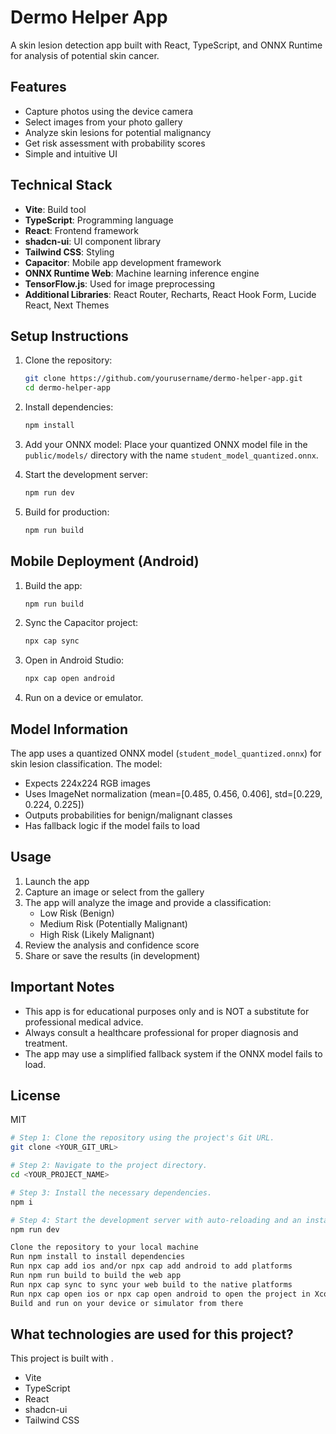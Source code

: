 # Dermo Helper App

A skin lesion detection app built with React, TypeScript, and ONNX Runtime for analysis of potential skin cancer.

## Features

- Capture photos using the device camera
- Select images from your photo gallery
- Analyze skin lesions for potential malignancy
- Get risk assessment with probability scores
- Simple and intuitive UI

## Technical Stack

- **Vite**: Build tool
- **TypeScript**: Programming language
- **React**: Frontend framework
- **shadcn-ui**: UI component library
- **Tailwind CSS**: Styling
- **Capacitor**: Mobile app development framework
- **ONNX Runtime Web**: Machine learning inference engine
- **TensorFlow.js**: Used for image preprocessing
- **Additional Libraries**: React Router, Recharts, React Hook Form, Lucide React, Next Themes

## Setup Instructions

1. Clone the repository:
   ```bash
   git clone https://github.com/yourusername/dermo-helper-app.git
   cd dermo-helper-app
   ```

2. Install dependencies:
   ```bash
   npm install
   ```

3. Add your ONNX model:
   Place your quantized ONNX model file in the `public/models/` directory with the name `student_model_quantized.onnx`.

4. Start the development server:
   ```bash
   npm run dev
   ```

5. Build for production:
   ```bash
   npm run build
   ```

## Mobile Deployment (Android)

1. Build the app:
   ```bash
   npm run build
   ```

2. Sync the Capacitor project:
   ```bash
   npx cap sync
   ```

3. Open in Android Studio:
   ```bash
   npx cap open android
   ```

4. Run on a device or emulator.

## Model Information

The app uses a quantized ONNX model (`student_model_quantized.onnx`) for skin lesion classification. The model:

- Expects 224x224 RGB images
- Uses ImageNet normalization (mean=[0.485, 0.456, 0.406], std=[0.229, 0.224, 0.225])
- Outputs probabilities for benign/malignant classes
- Has fallback logic if the model fails to load

## Usage

1. Launch the app
2. Capture an image or select from the gallery
3. The app will analyze the image and provide a classification:
   - Low Risk (Benign)
   - Medium Risk (Potentially Malignant)
   - High Risk (Likely Malignant)
4. Review the analysis and confidence score
5. Share or save the results (in development)

## Important Notes

- This app is for educational purposes only and is NOT a substitute for professional medical advice.
- Always consult a healthcare professional for proper diagnosis and treatment.
- The app may use a simplified fallback system if the ONNX model fails to load.

## License

MIT

```sh
# Step 1: Clone the repository using the project's Git URL.
git clone <YOUR_GIT_URL>

# Step 2: Navigate to the project directory.
cd <YOUR_PROJECT_NAME>

# Step 3: Install the necessary dependencies.
npm i

# Step 4: Start the development server with auto-reloading and an instant preview.
npm run dev
```

```sh
Clone the repository to your local machine
Run npm install to install dependencies
Run npx cap add ios and/or npx cap add android to add platforms
Run npm run build to build the web app
Run npx cap sync to sync your web build to the native platforms
Run npx cap open ios or npx cap open android to open the project in Xcode or Android Studio
Build and run on your device or simulator from there
```


## What technologies are used for this project?

This project is built with .

- Vite
- TypeScript
- React
- shadcn-ui
- Tailwind CSS




